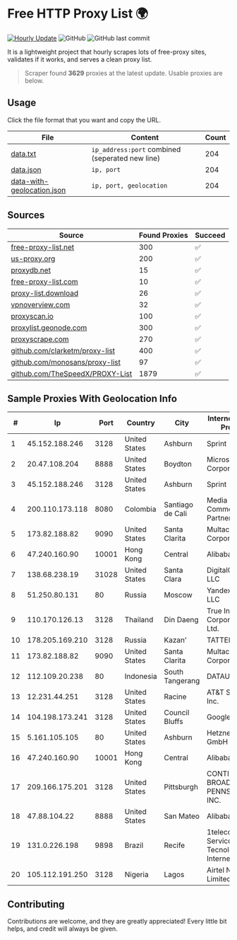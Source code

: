 
# Free HTTP Proxy List 🌍

[![Hourly Update](https://github.com/mertguvencli/http-proxy-list/actions/workflows/main.yml/badge.svg?branch=main)](https://github.com/mertguvencli/http-proxy-list/actions/workflows/main.yml)
![GitHub](https://img.shields.io/github/license/mertguvencli/http-proxy-list)
![GitHub last commit](https://img.shields.io/github/last-commit/mertguvencli/http-proxy-list)

It is a lightweight project that hourly scrapes lots of free-proxy sites, validates if it works, and serves a clean proxy list.


> Scraper found **3629** proxies at the latest update. Usable proxies are below.

## Usage

Click the file format that you want and copy the URL.


|File|Content|Count|
|----|-------|-----|
|[data.txt](https://raw.githubusercontent.com/mertguvencli/http-proxy-list/main/proxy-list/data.txt)|`ip_address:port` combined (seperated new line)|204|
|[data.json](https://raw.githubusercontent.com/mertguvencli/http-proxy-list/main/proxy-list/data.json)|`ip, port`|204|
|[data-with-geolocation.json](https://raw.githubusercontent.com/mertguvencli/http-proxy-list/main/proxy-list/data-with-geolocation.json)|`ip, port, geolocation`|204|

## Sources

|Source|Found Proxies|Succeed|
|------|-------------|-------|
|[free-proxy-list.net](https://free-proxy-list.net)|300|✅|
|[us-proxy.org](https://www.us-proxy.org)|200|✅|
|[proxydb.net](http://proxydb.net)|15|✅|
|[free-proxy-list.com](https://free-proxy-list.com/?page=&port=&type%5B%5D=http&type%5B%5D=https&up_time=0&search=Search)|10|✅|
|[proxy-list.download](https://www.proxy-list.download/HTTP)|26|✅|
|[vpnoverview.com](https://vpnoverview.com/privacy/anonymous-browsing/free-proxy-servers)|32|✅|
|[proxyscan.io](https://www.proxyscan.io)|100|✅|
|[proxylist.geonode.com](https://proxylist.geonode.com/api/proxy-list?limit=300&page=1&sort_by=lastChecked&sort_type=desc&protocols=http,https)|300|✅|
|[proxyscrape.com](https://api.proxyscrape.com/v2/?request=displayproxies&protocol=http&timeout=10000&country=all&ssl=all&anonymity=all)|270|✅|
|[github.com/clarketm/proxy-list](https://raw.githubusercontent.com/clarketm/proxy-list/master/proxy-list-raw.txt)|400|✅|
|[github.com/monosans/proxy-list](https://raw.githubusercontent.com/monosans/proxy-list/main/proxies/http.txt)|97|✅|
|[github.com/TheSpeedX/PROXY-List](https://raw.githubusercontent.com/TheSpeedX/PROXY-List/master/http.txt)|1879|✅|


## Sample Proxies With Geolocation Info

|#|Ip|Port|Country|City|Internet Service Provider|
|-|--|----|-------|----|-------------------------|
|1|45.152.188.246|3128|United States|Ashburn|Sprint|
|2|20.47.108.204|8888|United States|Boydton|Microsoft Corporation|
|3|45.152.188.246|3128|United States|Ashburn|Sprint|
|4|200.110.173.118|8080|Colombia|Santiago de Cali|Media Commerce Partners S.A|
|5|173.82.188.82|9090|United States|Santa Clarita|Multacom Corporation|
|6|47.240.160.90|10001|Hong Kong|Central|Alibaba.com LLC|
|7|138.68.238.19|31028|United States|Santa Clara|DigitalOcean, LLC|
|8|51.250.80.131|80|Russia|Moscow|Yandex.Cloud LLC|
|9|110.170.126.13|3128|Thailand|Din Daeng|True Internet Corporation CO. Ltd.|
|10|178.205.169.210|3128|Russia|Kazan’|TATTELECOM|
|11|173.82.188.82|9090|United States|Santa Clarita|Multacom Corporation|
|12|112.109.20.238|80|Indonesia|South Tangerang|DATAUTAMANET|
|13|12.231.44.251|3128|United States|Racine|AT&T Services, Inc.|
|14|104.198.173.241|3128|United States|Council Bluffs|Google LLC|
|15|5.161.105.105|80|United States|Ashburn|Hetzner Online GmbH|
|16|47.240.160.90|10001|Hong Kong|Central|Alibaba.com LLC|
|17|209.166.175.201|3128|United States|Pittsburgh|CONTINENTAL BROADBAND PENNSYLVANIA, INC.|
|18|47.88.104.22|8888|United States|San Mateo|Alibaba.com LLC|
|19|131.0.226.198|9898|Brazil|Recife|1telecom Servicos De Tecnologia EM Internet Ltda|
|20|105.112.191.250|3128|Nigeria|Lagos|Airtel Networks Limited|



## Contributing

Contributions are welcome, and they are greatly appreciated! Every
little bit helps, and credit will always be given.

